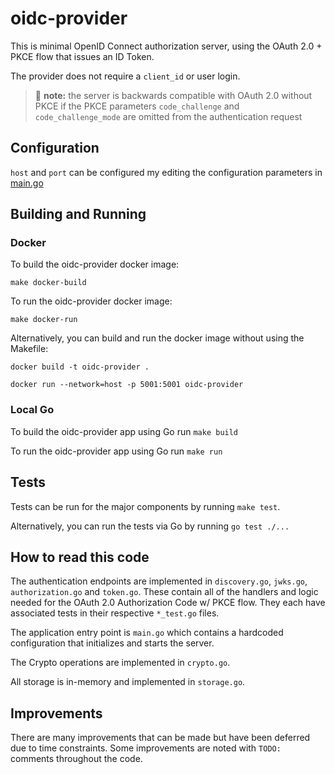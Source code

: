 # oidc-provider

This is minimal OpenID Connect authorization server, using the OAuth 2.0 + PKCE flow that issues an ID Token.

The provider does not require a `client_id` or user login.

> :memo: **note:** the server is backwards compatible with OAuth 2.0 without PKCE if the PKCE parameters `code_challenge` and `code_challenge_mode` are omitted from the authentication request

## Configuration

`host` and `port` can be configured my editing the configuration parameters in [main.go](./main.go)

## Building and Running

### Docker

To build the oidc-provider docker image:
```console
make docker-build
```

To run the oidc-provider docker image:
```console
make docker-run
```


Alternatively, you can build and run the docker image without using the Makefile:
  ```console
  docker build -t oidc-provider .
  ```
  ```console
  docker run --network=host -p 5001:5001 oidc-provider
  ```

### Local Go

To build the oidc-provider app using Go run `make build`

To run the oidc-provider app using Go run `make run`

## Tests

Tests can be run for the major components by running `make test`.

Alternatively, you can run the tests via Go by running `go test ./...`

## How to read this code

The authentication endpoints are implemented in `discovery.go`, `jwks.go`, `authorization.go` and `token.go`. These contain all of the handlers and logic needed for the OAuth 2.0 Authorization Code w/ PKCE flow. They each have associated tests in their respective `*_test.go` files.

The application entry point is `main.go` which contains a hardcoded configuration that initializes and starts the server.

The Crypto operations are implemented in `crypto.go`.

All storage is in-memory and implemented in `storage.go`.

## Improvements

There are many improvements that can be made but have been deferred due to time constraints. Some improvements are noted with `TODO:` comments throughout the code.
